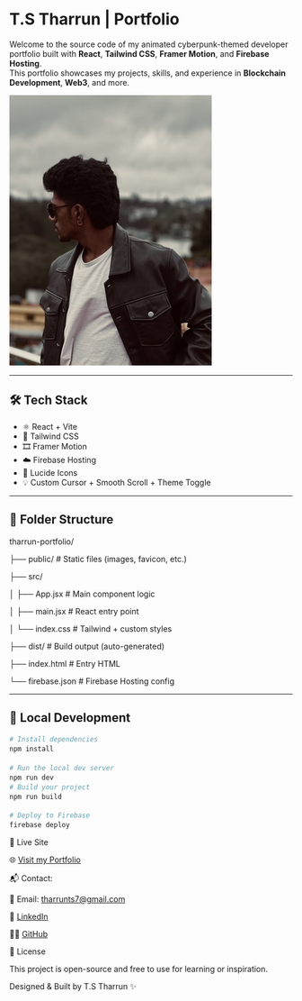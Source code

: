 #  T.S Tharrun | Portfolio

Welcome to the source code of my animated cyberpunk-themed developer portfolio built with **React**, **Tailwind CSS**, **Framer Motion**, and **Firebase Hosting**.  
This portfolio showcases my projects, skills, and experience in **Blockchain Development**, **Web3**, and more.

![screenshot](./public/HERO.jpeg)

---

## 🛠 Tech Stack

- ⚛️ React + Vite
- 🎨 Tailwind CSS
- 🎞️ Framer Motion
- ☁️ Firebase Hosting
- 🧠 Lucide Icons
- 💡 Custom Cursor + Smooth Scroll + Theme Toggle

---

## 📁 Folder Structure

tharrun-portfolio/

├── public/ # Static files (images, favicon, etc.)

├── src/

│ ├── App.jsx # Main component logic

│ ├── main.jsx # React entry point

│ └── index.css # Tailwind + custom styles

├── dist/ # Build output (auto-generated)

├── index.html # Entry HTML

└── firebase.json # Firebase Hosting config

---

## 🚀 Local Development

```bash
# Install dependencies
npm install

# Run the local dev server
npm run dev
# Build your project
npm run build

# Deploy to Firebase
firebase deploy
```
🔗 Live Site

🌐 [Visit my Portfolio](https://tharrun-portfolio.web.app)

📬 Contact:

📧 Email: tharrunts7@gmail.com

💼 [LinkedIn](https://www.linkedin.com/in/t-s-tharrun-554869320/)

🧑‍💻 [GitHub](https://github.com/Tharrun7)


📄 License

This project is open-source and free to use for learning or inspiration.

Designed & Built by T.S Tharrun ✨


